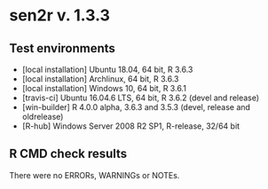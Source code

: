 # sen2r v. 1.3.3

## Test environments
* [local installation] Ubuntu 18.04, 64 bit, R 3.6.3
* [local installation] Archlinux, 64 bit, R 3.6.3
* [local installation] Windows 10, 64 bit, R 3.6.1
* [travis-ci] Ubuntu 16.04.6 LTS, 64 bit, R 3.6.2 (devel and release)
* [win-builder] R 4.0.0 alpha, 3.6.3 and 3.5.3 (devel, release and oldrelease)
* [R-hub] Windows Server 2008 R2 SP1, R-release, 32/64 bit

## R CMD check results
There were no ERRORs, WARNINGs or NOTEs.